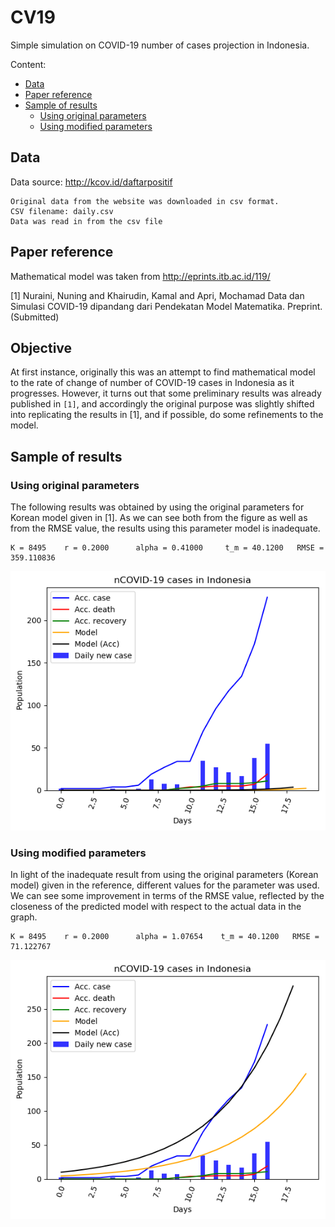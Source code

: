 # CV19

Simple simulation on COVID-19 number of cases projection in Indonesia.

Content:

- [Data](#data)
- [Paper reference](#paper-reference)
- [Sample of results](#sample-of-results)
    + [Using original parameters](#using-original-parameters)
    + [Using modified parameters](#using-modified-parameters)

## Data

Data source: http://kcov.id/daftarpositif

    Original data from the website was downloaded in csv format.
    CSV filename: daily.csv
    Data was read in from the csv file

## Paper reference

Mathematical model was taken from http://eprints.itb.ac.id/119/

\[1\] Nuraini, Nuning and Khairudin, Kamal and Apri, Mochamad
Data dan Simulasi COVID-19 dipandang dari Pendekatan Model Matematika.
Preprint. (Submitted)

## Objective

At first instance, originally this was an attempt to find mathematical model
to the rate of change of number of COVID-19 cases in Indonesia as it progresses. However,
it turns out that some preliminary results was already published in `[1]`,
and accordingly the original purpose was slightly shifted into replicating
the results in \[1]\, and if possible, do some refinements to the model.

## Sample of results

### Using original parameters

The following results was obtained by using the original parameters for
 Korean model given in \[1\]. As we can see both from the figure as well
 as from the RMSE value, the results using this parameter model
 is inadequate.

    K = 8495    r = 0.2000      alpha = 0.41000     t_m = 40.1200   RMSE = 359.110836

![Result with Korean parameters](cv19caseID_Korean_20200319001.png "Result with Korean parameters")


### Using modified parameters

In light of the inadequate result from using the original parameters
(Korean model) given in the reference, different values for the parameter
was used. We can see some improvement in terms of the RMSE value, reflected
by the closeness of the predicted model with respect to the actual data
in the graph.

    K = 8495    r = 0.2000      alpha = 1.07654    t_m = 40.1200   RMSE = 71.122767

![Result with modified parameters](cv19caseID_Modified_20200319001.png "Result with modified parameters")

